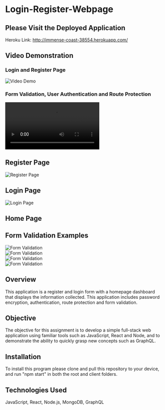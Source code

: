 # Login-Register-Webpage   
  
## Please Visit the Deployed Application  
Heroku Link: http://immense-coast-38554.herokuapp.com/  
  
## Video Demonstration
### Login and Register Page 
![Video Demo](https://user-images.githubusercontent.com/62992911/107233830-fd706080-69f0-11eb-8914-780836bae4ab.gif)  
### Form Validation, User Authentication and Route Protection  
![Video Demo](https://user-images.githubusercontent.com/62992911/107230969-b634a080-69ed-11eb-87ca-d07511ae8aeb.mp4)  
## Register Page  
![Register Page](https://user-images.githubusercontent.com/62992911/107150176-853f6780-692a-11eb-963d-92734eeb6143.png)  
## Login Page  
![Login Page](https://user-images.githubusercontent.com/62992911/107150197-b0c25200-692a-11eb-8147-b25cecc168e9.png)  
## Home Page  
  
## Form Validation Examples  
![Form Validation](https://user-images.githubusercontent.com/62992911/107150244-e7986800-692a-11eb-90bc-47f1397231dc.png)  
![Form Validation](https://user-images.githubusercontent.com/62992911/107150254-eebf7600-692a-11eb-91a1-8d78532b2342.png)  
![Form Validation](https://user-images.githubusercontent.com/62992911/107150262-f717b100-692a-11eb-8ed1-776bbae05924.png)  
![Form Validation](https://user-images.githubusercontent.com/62992911/107150268-fda62880-692a-11eb-9618-5a3c941f7efc.png)  

## Overview  
This application is a register and login form  with a homepage dashboard that displays the information collected. This application includes password encryption, authentication, route protection and form validation. 

## Objective  
The objective for this assignment is to develop a simple full-stack web application using familiar tools such as JavaScript, React and Node, and to demonstrate the ability to quickly grasp new concepts such as GraphQL.  

## Installation  
To install this program please clone and pull this repository to your device, and run "npm start" in both the root and client folders. 

## Technologies Used  
JavaScript, React, Node.js, MongoDB, GraphQL
